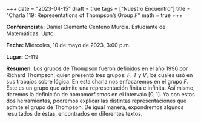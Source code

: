 +++
date  = "2023-04-15"
draft = true
tags  = ["Nuestro Encuentro"]
title = "Charla 119: Representations of Thompson’s Group *F*"
math  = true
+++


**Conferencista:**  Daniel Clemente Centeno Murcia. Estudiante de Matemáticas, Uptc.

**Fecha:** Miércoles, 10 de mayo de 2023, 3:00 p.m.

**Lugar:** C-119

**Resumen**: Los grupos de Thompson fueron definidos en el año 1996 por Richard Thompson, quien presentó tres grupos: *F*, *T* y *V*, los cuales usó en sus trabajos sobre lógica. En esta charla nos enfocaremos en el grupo *F*. Este es un grupo que admite una representación finita e infinita. Así mismo, daremos la definición de homomorfismos en el intervalo $[0,1]$. Ya con estas dos herramientas, podremos explicar las distintas representaciones que admite el grupo de Thompson. De igual manera, expondremos algunos resultados de éstas, encontrados en diferentes textos. 
